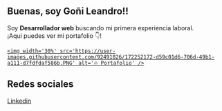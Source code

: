 ## Buenas, soy Goñi Leandro!!

<p>Soy <strong>Desarrollador web</strong> buscando mi primera experiencia laboral.<br />¡Aqui puedes ver mi portafolio 👇!</p>

<div>
  
  <a href='https://lean-13.github.io/portafolio/'>
    
    <img width='30%' src='https://user-images.githubusercontent.com/92491826/172252172-d59c01d6-706d-49b1-a111-d7fdfdaf586b.PNG' alt='🔥 Portafolio' />
    
  </a>
  
</div>


## Redes sociales

<div> 
    <a href='https://www.linkedin.com/in/leandro-go%C3%B1i-5573a8228/'>Linkedin</a>
</div>
  

